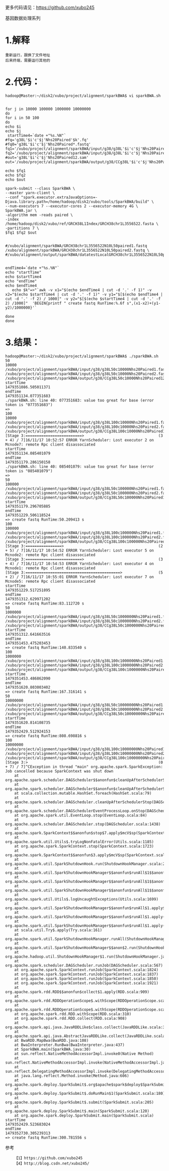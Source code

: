 	
更多代码请见：https://github.com/xubo245
	
基因数据处理系列
	
# 1.解释
	
	重新运行，跟换了文件地址
	后来终端，需要运行其他的
	
	
# 2.代码：
	
	hadoop@Master:~/disk2/xubo/project/alignment/sparkBWA$ vi sparkBWA.sh 
	
	
	for j in 10000 100000 1000000 10000000
	do
	for i in 50 100
	do
	echo $i
	echo $j
	 startTime4=`date +"%s.%N"`
	#fq='g38L'$i'c'$j'Nhs20Paired'$k'.fq'
	#fq0='g38L'$i'c'$j'Nhs20Paired*.fastq'
	fq1='/xubo/project/alignment/sparkBWA/input/g38/g38L'$i'c'$j'Nhs20Paired1.fastq'
	fq2='/xubo/project/alignment/sparkBWA/input/g38/g38L'$i'c'$j'Nhs20Paired2.fastq'
	#out='g38L'$i'c'$j'Nhs20Paired12.sam'
	out='/xubo/project/alignment/sparkBWA/output/g38/CCg38L'$i'c'$j'Nhs20Paired12YarnT201606252236'
	
	echo $fq1
	echo $fq2
	echo $out
	
	spark-submit --class SparkBWA \
	--master yarn-client \
	--conf "spark.executor.extraJavaOptions=-Djava.library.path=/home/hadoop/disk2/xubo/tools/SparkBWA/build" \
	--num-executors 7 --executor-cores 2 --executor-memory 4G \
	SparkBWA.jar \
	-algorithm mem -reads paired \
	-index /home/hadoop/disk2/xubo/ref/GRCH38L1Index/GRCH38chr1L3556522.fasta \
	-partitions 7 \
	$fq1 $fq2 $out
	
	
	#/xubo/alignment/sparkBWA/GRCH38chr1L3556522N10L50paired1.fastq /xubo/alignment/sparkBWA/GRCH38chr1L3556522N10L50paired2.fastq \
	#/xubo/alignment/output/sparkBWA/datatestLocalGRCH38chr1L3556522N10L50paired12YarnMaster
	
	
	endTime4=`date +"%s.%N"`
	echo "startTime"
	echo $startTime4
	echo "endTime"
	echo $endTime4
	   echo $k"=>"`awk -v x1="$(echo $endTime4 | cut -d '.' -f 1)" -v x2="$(echo $startTime4 | cut -d '.' -f 1)" -v y1="$[$(echo $endTime4 | cut -d '.' -f 2) / 1000]" -v y2="$[$(echo $startTime4 | cut -d '.' -f 2) /1000]"  'BEGIN{printf " create fastq RunTime:%.6f s",(x1-x2)+(y1-y2)/1000000}'`
	
	done
	done
	
# 3.结果：
	
	hadoop@Master:~/disk2/xubo/project/alignment/sparkBWA$ ./sparkBWA.sh 
	50
	10000
	/xubo/project/alignment/sparkBWA/input/g38/g38L50c10000Nhs20Paired1.fastq
	/xubo/project/alignment/sparkBWA/input/g38/g38L50c10000Nhs20Paired2.fastq
	/xubo/project/alignment/sparkBWA/output/g38/CCg38L50c10000Nhs20Paired12YarnT201606252236
	startTime                                                                       
	1479351086.505011371
	endTime
	1479351134.077351683
	./sparkBWA.sh: line 40: 077351683: value too great for base (error token is "077351683")
	=>
	100
	10000
	/xubo/project/alignment/sparkBWA/input/g38/g38L100c10000Nhs20Paired1.fastq
	/xubo/project/alignment/sparkBWA/input/g38/g38L100c10000Nhs20Paired2.fastq
	/xubo/project/alignment/sparkBWA/output/g38/CCg38L100c10000Nhs20Paired12YarnT201606252236
	[Stage 3:=========================>                                 (3 + 4) / 7]16/11/17 10:52:57 ERROR YarnScheduler: Lost executor 2 on Mcnode7: remote Rpc client disassociated
	startTime                                                                       
	1479351134.085401079
	endTime
	1479351179.286150158
	./sparkBWA.sh: line 40: 085401079: value too great for base (error token is "085401079")
	=>
	50
	100000
	/xubo/project/alignment/sparkBWA/input/g38/g38L50c100000Nhs20Paired1.fastq
	/xubo/project/alignment/sparkBWA/input/g38/g38L50c100000Nhs20Paired2.fastq
	/xubo/project/alignment/sparkBWA/output/g38/CCg38L50c100000Nhs20Paired12YarnT201606252236
	startTime                                                                       
	1479351179.296705885
	endTime
	1479351229.506118524
	=> create fastq RunTime:50.209413 s
	100
	100000
	/xubo/project/alignment/sparkBWA/input/g38/g38L100c100000Nhs20Paired1.fastq
	/xubo/project/alignment/sparkBWA/input/g38/g38L100c100000Nhs20Paired2.fastq
	/xubo/project/alignment/sparkBWA/output/g38/CCg38L100c100000Nhs20Paired12YarnT201606252236
	[Stage 3:================>                                          (2 + 5) / 7]16/11/17 10:54:52 ERROR YarnScheduler: Lost executor 5 on Mcnode2: remote Rpc client disassociated
	[Stage 3:=========================>                                 (3 + 4) / 7]16/11/17 10:54:53 ERROR YarnScheduler: Lost executor 4 on Mcnode1: remote Rpc client disassociated
	[Stage 3:==========================================>                (5 + 2) / 7]16/11/17 10:55:01 ERROR YarnScheduler: Lost executor 7 on Mcnode5: remote Rpc client disassociated
	startTime                                                                       
	1479351229.517251895
	endTime
	1479351312.629971202
	=> create fastq RunTime:83.112720 s
	50
	1000000
	/xubo/project/alignment/sparkBWA/input/g38/g38L50c1000000Nhs20Paired1.fastq
	/xubo/project/alignment/sparkBWA/input/g38/g38L50c1000000Nhs20Paired2.fastq
	/xubo/project/alignment/sparkBWA/output/g38/CCg38L50c1000000Nhs20Paired12YarnT201606252236
	startTime                                                                       
	1479351312.641663516
	endTime
	1479351453.475203453
	=> create fastq RunTime:140.833540 s
	100
	1000000
	/xubo/project/alignment/sparkBWA/input/g38/g38L100c1000000Nhs20Paired1.fastq
	/xubo/project/alignment/sparkBWA/input/g38/g38L100c1000000Nhs20Paired2.fastq
	/xubo/project/alignment/sparkBWA/output/g38/CCg38L100c1000000Nhs20Paired12YarnT201606252236
	startTime                                                                       
	1479351453.486862090
	endTime
	1479351620.803003402
	=> create fastq RunTime:167.316141 s
	50
	10000000
	/xubo/project/alignment/sparkBWA/input/g38/g38L50c10000000Nhs20Paired1.fastq
	/xubo/project/alignment/sparkBWA/input/g38/g38L50c10000000Nhs20Paired2.fastq
	/xubo/project/alignment/sparkBWA/output/g38/CCg38L50c10000000Nhs20Paired12YarnT201606252236
	startTime                                                                       
	1479351620.814108735
	endTime
	1479352429.512924153
	=> create fastq RunTime:808.698816 s
	100
	10000000
	/xubo/project/alignment/sparkBWA/input/g38/g38L100c10000000Nhs20Paired1.fastq
	/xubo/project/alignment/sparkBWA/input/g38/g38L100c10000000Nhs20Paired2.fastq
	/xubo/project/alignment/sparkBWA/output/g38/CCg38L100c10000000Nhs20Paired12YarnT201606252236
	[Stage 3:>                                                          (0 + 7) / 7]^CException in thread "main" org.apache.spark.SparkException: Job cancelled because SparkContext was shut down
		at org.apache.spark.scheduler.DAGScheduler$$anonfun$cleanUpAfterSchedulerStop$1.apply(DAGScheduler.scala:703)
		at org.apache.spark.scheduler.DAGScheduler$$anonfun$cleanUpAfterSchedulerStop$1.apply(DAGScheduler.scala:702)
		at scala.collection.mutable.HashSet.foreach(HashSet.scala:79)
		at org.apache.spark.scheduler.DAGScheduler.cleanUpAfterSchedulerStop(DAGScheduler.scala:702)
		at org.apache.spark.scheduler.DAGSchedulerEventProcessLoop.onStop(DAGScheduler.scala:1514)
		at org.apache.spark.util.EventLoop.stop(EventLoop.scala:84)
		at org.apache.spark.scheduler.DAGScheduler.stop(DAGScheduler.scala:1438)
		at org.apache.spark.SparkContext$$anonfun$stop$7.apply$mcV$sp(SparkContext.scala:1724)
		at org.apache.spark.util.Utils$.tryLogNonFatalError(Utils.scala:1185)
		at org.apache.spark.SparkContext.stop(SparkContext.scala:1723)
		at org.apache.spark.SparkContext$$anonfun$3.apply$mcV$sp(SparkContext.scala:587)
		at org.apache.spark.util.SparkShutdownHook.run(ShutdownHookManager.scala:264)
		at org.apache.spark.util.SparkShutdownHookManager$$anonfun$runAll$1$$anonfun$apply$mcV$sp$1.apply$mcV$sp(ShutdownHookManager.scala:234)
		at org.apache.spark.util.SparkShutdownHookManager$$anonfun$runAll$1$$anonfun$apply$mcV$sp$1.apply(ShutdownHookManager.scala:234)
		at org.apache.spark.util.SparkShutdownHookManager$$anonfun$runAll$1$$anonfun$apply$mcV$sp$1.apply(ShutdownHookManager.scala:234)
		at org.apache.spark.util.Utils$.logUncaughtExceptions(Utils.scala:1699)
		at org.apache.spark.util.SparkShutdownHookManager$$anonfun$runAll$1.apply$mcV$sp(ShutdownHookManager.scala:234)
		at org.apache.spark.util.SparkShutdownHookManager$$anonfun$runAll$1.apply(ShutdownHookManager.scala:234)
		at org.apache.spark.util.SparkShutdownHookManager$$anonfun$runAll$1.apply(ShutdownHookManager.scala:234)
		at scala.util.Try$.apply(Try.scala:161)
		at org.apache.spark.util.SparkShutdownHookManager.runAll(ShutdownHookManager.scala:234)
		at org.apache.spark.util.SparkShutdownHookManager$$anon$2.run(ShutdownHookManager.scala:216)
		at org.apache.hadoop.util.ShutdownHookManager$1.run(ShutdownHookManager.java:54)
		at org.apache.spark.scheduler.DAGScheduler.runJob(DAGScheduler.scala:567)
		at org.apache.spark.SparkContext.runJob(SparkContext.scala:1824)
		at org.apache.spark.SparkContext.runJob(SparkContext.scala:1837)
		at org.apache.spark.SparkContext.runJob(SparkContext.scala:1850)
		at org.apache.spark.SparkContext.runJob(SparkContext.scala:1921)
		at org.apache.spark.rdd.RDD$$anonfun$collect$1.apply(RDD.scala:909)
		at org.apache.spark.rdd.RDDOperationScope$.withScope(RDDOperationScope.scala:147)
		at org.apache.spark.rdd.RDDOperationScope$.withScope(RDDOperationScope.scala:108)
		at org.apache.spark.rdd.RDD.withScope(RDD.scala:310)
		at org.apache.spark.rdd.RDD.collect(RDD.scala:908)
		at org.apache.spark.api.java.JavaRDDLike$class.collect(JavaRDDLike.scala:338)
		at org.apache.spark.api.java.AbstractJavaRDDLike.collect(JavaRDDLike.scala:47)
		at BwaRDD.MapBwa(BwaRDD.java:108)
		at BwaInterpreter.RunBwa(BwaInterpreter.java:437)
		at SparkBWA.main(SparkBWA.java:30)
		at sun.reflect.NativeMethodAccessorImpl.invoke0(Native Method)
		at sun.reflect.NativeMethodAccessorImpl.invoke(NativeMethodAccessorImpl.java:57)
		at sun.reflect.DelegatingMethodAccessorImpl.invoke(DelegatingMethodAccessorImpl.java:43)
		at java.lang.reflect.Method.invoke(Method.java:606)
		at org.apache.spark.deploy.SparkSubmit$.org$apache$spark$deploy$SparkSubmit$$runMain(SparkSubmit.scala:674)
		at org.apache.spark.deploy.SparkSubmit$.doRunMain$1(SparkSubmit.scala:180)
		at org.apache.spark.deploy.SparkSubmit$.submit(SparkSubmit.scala:205)
		at org.apache.spark.deploy.SparkSubmit$.main(SparkSubmit.scala:120)
		at org.apache.spark.deploy.SparkSubmit.main(SparkSubmit.scala)
	startTime
	1479352429.523683024
	endTime
	1479352730.305239313
	=> create fastq RunTime:300.781556 s
	
	
参考
	
		【1】https://github.com/xubo245
		【4】http://blog.csdn.net/xubo245/
